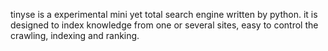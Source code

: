 tinyse is a experimental mini yet total search engine written by python. it is designed to index knowledge from one or several sites, easy to control the crawling, indexing and ranking.
